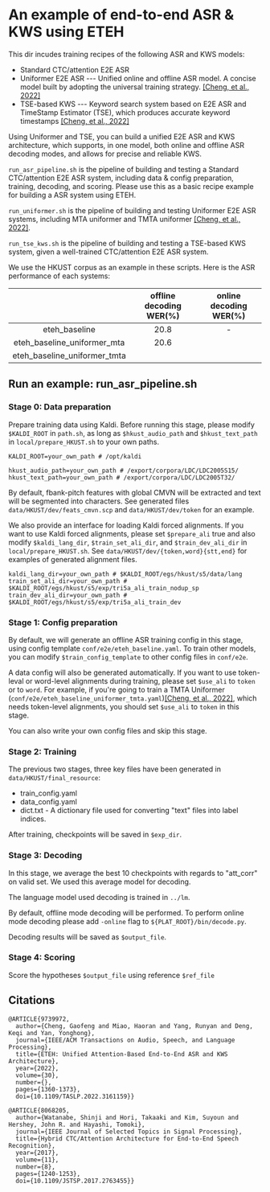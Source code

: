 # An example of end-to-end ASR & KWS using ETEH

This dir incudes training recipes of the following ASR and KWS models:
- Standard CTC/attention E2E ASR
- Uniformer E2E ASR --- Unified online and offline ASR model. A concise model built by adopting the universal training strategy. [[Cheng, et al., 2022]](https://ieeexplore.ieee.org/document/9739972)
- TSE-based KWS --- Keyword search system based on E2E ASR and TimeStamp Estimator (TSE), which produces accurate keyword timestamps [[Cheng, et al., 2022]](https://ieeexplore.ieee.org/document/9739972)

Using Uniformer and TSE, you can build a unified E2E ASR and KWS architecture, which supports, in one model, both online and offline ASR decoding modes, and allows for precise and reliable KWS.

`run_asr_pipeline.sh` is the pipeline of building and testing a Standard CTC/attention E2E ASR system, including data & config preparation, training, decoding, and scoring. Please use this as a basic recipe example for building a ASR system using ETEH.

`run_uniformer.sh` is the pipeline of building and testing Uniformer E2E ASR systems, including MTA uniformer and TMTA uniformer [[Cheng, et al., 2022]](https://ieeexplore.ieee.org/document/9739972).

`run_tse_kws.sh` is the pipeline of building and testing a TSE-based KWS system, given a well-trained CTC/attention E2E ASR system.

We use the HKUST corpus as an example in these scripts. Here is the ASR performance of each systems:

||offline decoding WER(%)|online decoding WER(%)|
|:-:|:-:|:-:|
|eteh_baseline|20.8|\-|
|eteh_baseline_uniformer_mta|20.6||
|eteh_baseline_uniformer_tmta|||

## Run an example: run_asr_pipeline.sh

### Stage 0: Data preparation
Prepare training data using Kaldi.
Before running this stage, please modify `$KALDI_ROOT` in `path.sh`, as long as `$hkust_audio_path` and `$hkust_text_path` in `local/prepare_HKUST.sh` to your own paths.
```
KALDI_ROOT=your_own_path # /opt/kaldi
```
```
hkust_audio_path=your_own_path # /export/corpora/LDC/LDC2005S15/
hkust_text_path=your_own_path # /export/corpora/LDC/LDC2005T32/
```

By default, fbank-pitch features with global CMVN will be extracted and text will be segmented into characters. See generated files `data/HKUST/dev/feats_cmvn.scp` and `data/HKUST/dev/token` for an example.

We also provide an interface for loading Kaldi forced alignments.
If you want to use Kaldi forced alignments, please set `$prepare_ali` true and also modify `$kaldi_lang_dir`, `$train_set_ali_dir`, and `$train_dev_ali_dir` in `local/prepare_HKUST.sh`. See `data/HKUST/dev/{token,word}{stt,end}` for examples of generated alignment files.
```
kaldi_lang_dir=your_own_path # $KALDI_ROOT/egs/hkust/s5/data/lang
train_set_ali_dir=your_own_path # $KALDI_ROOT/egs/hkust/s5/exp/tri5a_ali_train_nodup_sp
train_dev_ali_dir=your_own_path # $KALDI_ROOT/egs/hkust/s5/exp/tri5a_ali_train_dev
```

### Stage 1: Config preparation
By default, we will generate an offline ASR training config in this stage, using config template `conf/e2e/eteh_baseline.yaml`.
To train other models, you can modify `$train_config_template` to other config files in `conf/e2e`.

A data config will also be generated automatically. If you want to use token-leval or word-level alignments during training, please set `$use_ali` to `token` or to `word`. For example, if you're going to train a TMTA Uniformer (`conf/e2e/eteh_baseline_uniformer_tmta.yaml`)[[Cheng, et al., 2022]](https://ieeexplore.ieee.org/document/9739972), which needs token-level alignments, you should set `$use_ali` to `token` in this stage.

You can also write your own config files and skip this stage.

### Stage 2: Training
The previous two stages, three key files have been generated in `data/HKUST/final_resource`:
- train_config.yaml
- data_config.yaml
- dict.txt - A dictionary file used for converting "text" files into label indices.

After training, checkpoints will be saved in `$exp_dir`.

### Stage 3: Decoding
In this stage, we average the best 10 checkpoints with regards to "att_corr" on valid set. We used this average model for decoding.

The language model used decoding is trained in `../lm`. 

By default, offline mode decoding will be performed. To perform online mode decoding please add `-online` flag to `${PLAT_ROOT}/bin/decode.py`.

Decoding results will be saved as `$output_file`.

### Stage 4: Scoring
Score the hypotheses `$output_file` using reference `$ref_file` 

## Citations
```
@ARTICLE{9739972,
  author={Cheng, Gaofeng and Miao, Haoran and Yang, Runyan and Deng, Keqi and Yan, Yonghong},
  journal={IEEE/ACM Transactions on Audio, Speech, and Language Processing}, 
  title={ETEH: Unified Attention-Based End-to-End ASR and KWS Architecture}, 
  year={2022},
  volume={30},
  number={},
  pages={1360-1373},
  doi={10.1109/TASLP.2022.3161159}}

@ARTICLE{8068205,
  author={Watanabe, Shinji and Hori, Takaaki and Kim, Suyoun and Hershey, John R. and Hayashi, Tomoki},
  journal={IEEE Journal of Selected Topics in Signal Processing}, 
  title={Hybrid CTC/Attention Architecture for End-to-End Speech Recognition}, 
  year={2017},
  volume={11},
  number={8},
  pages={1240-1253},
  doi={10.1109/JSTSP.2017.2763455}}
```